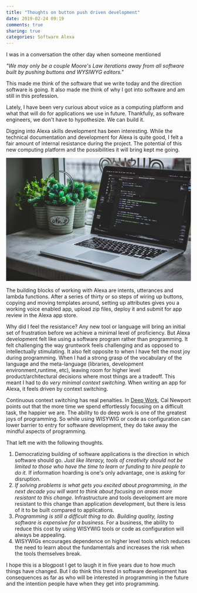 ```yaml
---
title: "Thoughts on button push driven development"
date: 2019-02-24 09:19
comments: true
sharing: true
categories: Software Alexa
---
```


I was in a conversation the other day when someone mentioned

_"We may only be a couple Moore's Law iterations away from all software built by pushing buttons and WYSIWYG editors."_ 

This made me think of the software that we write today and the direction software is going. It also made me think of why I got into software and am still in this profession.

Lately, I have been very curious about voice as a computing platform and what that will do for applications we use in future. Thankfully, as software engineers, we don't have to hypothesize. We can build it.

Digging into Alexa skills development has been interesting. While the technical documentation and development for Alexa is quite good, I felt a fair amount of internal resistance during the project. The potential of this new computing platform and the possibilities it will bring kept me going.

![Yes Code](/assets/images/yes_code.jpg "Yes Code")

The building blocks of working with Alexa are intents, utterances and lambda functions. After a series of thirty or so steps of wiring up buttons, copying and moving templates around, setting up attributes gives you a working voice enabled app, upload zip files, deploy it and submit for app review in the Alexa app store. 

Why did I feel the resistance? Any new tool or language will bring an initial set of frustration before we achieve a minimal level of proficiency. But Alexa development felt like using a software program rather than programming. It felt challenging the way gruntwork feels challenging and as opposed to intellectually stimulating. It also felt opposite to when I have felt the most joy during programming. When I had a strong grasp of the vocabulary of the language and the meta-language (libraries, development environment,runtime, etc), leaving room for higher level product/architectural decisions where most things are a tradeoff. This meant I had to do _very minimal context switching_. When writing an app for Alexa, it feels driven by context switching.

<!-- more -->

Continuous context switching has real penalties. In [Deep Work](https://www.amazon.com/Deep-Work-Focused-Success-Distracted/dp/1455586692), Cal Newport points out that the more time we spend effortlessly focusing on a difficult task, the happier we are. The ability to do deep work is one of the greatest joys of programming. So while using WISYWIG or code as configuration can lower barrier to entry for software development, they do take away the mindful aspects of programming.

That left me with the following thoughts.

1. Democratizing building of software applications is the direction in which software should go. _Just like literacy, tools of creativity should not be limited to those who have the time to learn or funding to hire people to do it._ If information hoarding is one's only advantage, one is asking for disruption.
2. _If solving problems is what gets you excited about programming, in the next decade you will want to think about focusing on areas more resistant to this change_. Infrastructure and tools development are more resistant to this change than application development, but there is less of it to be built compared to applications.
3. _Programming is still a difficult thing to do. Building quality, lasting software is expensive for a business._ For a business, the ability to reduce this cost by using WISYWIG tools or code as configuration will always be appealing.
4. WISYWIGs encourages dependence on higher level tools which reduces the need to learn about the fundamentals and increases the risk when the tools themselves break.

I hope this is a blogpost I get to laugh it in five years due to how much things have changed. But I do think this trend in software development has consequences as far as who will be interested in programming in the future and the intention people have when they get into programming.
